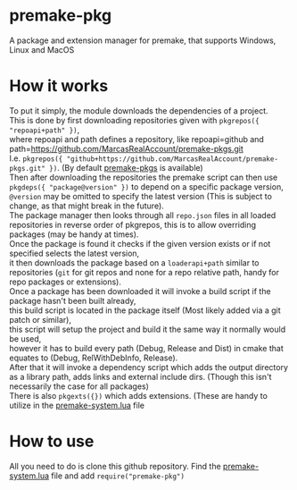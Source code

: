 # premake-pkg
A package and extension manager for premake, that supports Windows, Linux and MacOS

# How it works
To put it simply, the module downloads the dependencies of a project.  
This is done by first downloading repositories given with `pkgrepos({ "repoapi+path" })`,  
where repoapi and path defines a repository, like repoapi=github and path=https://github.com/MarcasRealAccount/premake-pkgs.git  
I.e. `pkgrepos({ "github+https://github.com/MarcasRealAccount/premake-pkgs.git" })`. (By default [premake-pkgs](https://github.com/MarcasRealAccount/premake-pkgs) is available)  
Then after downloading the repositories the premake script can then use `pkgdeps({ "package@version" })` to depend on a specific package version,  
`@version` may be omitted to specify the latest version (This is subject to change, as that might break in the future).  
The package manager then looks through all `repo.json` files in all loaded repositories in reverse order of pkgrepos, this is to allow overriding packages (may be handy at times).  
Once the package is found it checks if the given version exists or if not specified selects the latest version,  
it then downloads the package based on a `loaderapi+path` similar to repositories (`git` for git repos and none for a repo relative path, handy for repo packages or extensions).  
Once a package has been downloaded it will invoke a build script if the package hasn't been built already,  
this build script is located in the package itself (Most likely added via a git patch or similar),  
this script will setup the project and build it the same way it normally would be used,  
however it has to build every path (Debug, Release and Dist) in cmake that equates to (Debug, RelWithDebInfo, Release).  
After that it will invoke a dependency script which adds the output directory as a library path, adds links and external include dirs. (Though this isn't necessarily the case for all packages)  
There is also `pkgexts({})` which adds extensions. (These are handy to utilize in the [premake-system.lua](https://premake.github.io/docs/Locating-Scripts) file

# How to use
All you need to do is clone this github repository. Find the [premake-system.lua](https://premake.github.io/docs/Locating-Scripts) file and add `require("premake-pkg")`

